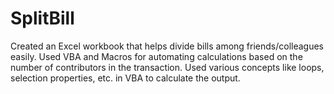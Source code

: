 # SplitBill

Created an Excel workbook that helps divide bills among friends/colleagues easily.
Used VBA and Macros for automating calculations based on the number of contributors
in the transaction.
Used various concepts like loops, selection properties, etc. in VBA to calculate the output.
